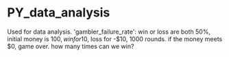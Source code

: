 # PY_data_analysis
Used for data analysis.
'gambler_failure_rate': 
win or loss are both 50%, initial money is $100, win for 10$, loss for -$10, 1000 rounds.
if the money meets $0, game over.
how many times can we win?





